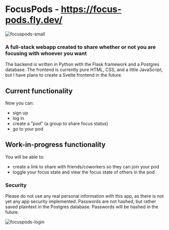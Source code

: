 # FocusPods - https://focus-pods.fly.dev/

![focuspods-small](https://user-images.githubusercontent.com/74881094/212347374-f07b103f-490f-4bd7-b228-6345d3025cf9.png)

### A full-stack webapp created to share whether or not you are focusing with whoever you want


The backend is written in Python with the Flask framework and a Postgres database.
The frontend is currently pure HTML, CSS, and a little JavaScript, but I have plans to create a Svelte frontend in the future.

## Current functionality
Now you can:
- sign up
- log in
- create a "pod" (a group to share focus status)
- go to your pod

## Work-in-progress functionality
You will be able to:
- create a link to share with friends/coworkers so they can join your pod
- toggle your focus state and view the focus state of others in the pod

### Security
Please do not use any real personal information with this app, as there is not yet any app security implemented.
Passwords are not hashed, but rather saved plaintext in the Postgres database. Passwords will be hashed in the future.

![focuspods-login](https://user-images.githubusercontent.com/74881094/212348117-b680c3c9-4f25-4573-beb3-43d7f58d70a7.png)
